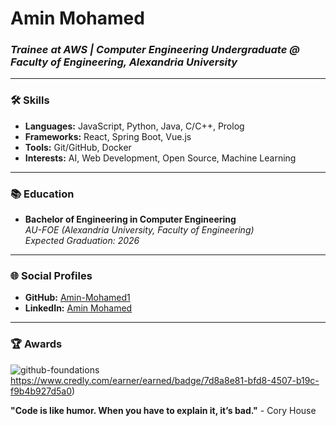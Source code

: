# **Amin Mohamed**
### *Trainee at AWS | Computer Engineering Undergraduate @ Faculty of Engineering, Alexandria University*

---

### 🛠️ **Skills**

- **Languages:** JavaScript, Python, Java, C/C++, Prolog
- **Frameworks:** React, Spring Boot, Vue.js
- **Tools:** Git/GitHub, Docker
- **Interests:** AI, Web Development, Open Source, Machine Learning

---

### 📚 **Education**

- **Bachelor of Engineering in Computer Engineering**  
  *AU-FOE (Alexandria University, Faculty of Engineering)*  
  *Expected Graduation: 2026*

--- 

### 🌐 **Social Profiles**

- **GitHub:** [Amin-Mohamed1](https://github.com/Amin-Mohamed1)
- **LinkedIn:** [Amin Mohamed](https://www.linkedin.com/in/amin-mohamed-cse/)

---

### 🏆 **Awards**
![github-foundations](https://github.com/user-attachments/assets/4a53f9d6-8eb6-46ee-9d3e-3006f3c8d354)
https://www.credly.com/earner/earned/badge/7d8a8e81-bfd8-4507-b19c-f9b4b927d5a0)

**"Code is like humor. When you have to explain it, it’s bad."** - Cory House
